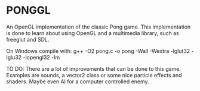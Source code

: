 # PONGGL
An OpenGL implementation of the classic Pong game.
This implementation is done to learn about using OpenGL
and a multimedia library, such as freeglut and SDL.

On Windows compile with:
g++ -O2 pong.c -o pong -Wall -Wextra -lglut32 -lglu32 -lopengl32 -lm


TO DO:
There are a lot of improvements that can be done to this game. Examples are sounds, a vector2 class or some nice particle effects and shaders. Maybe even AI for a computer controlled enemy.

